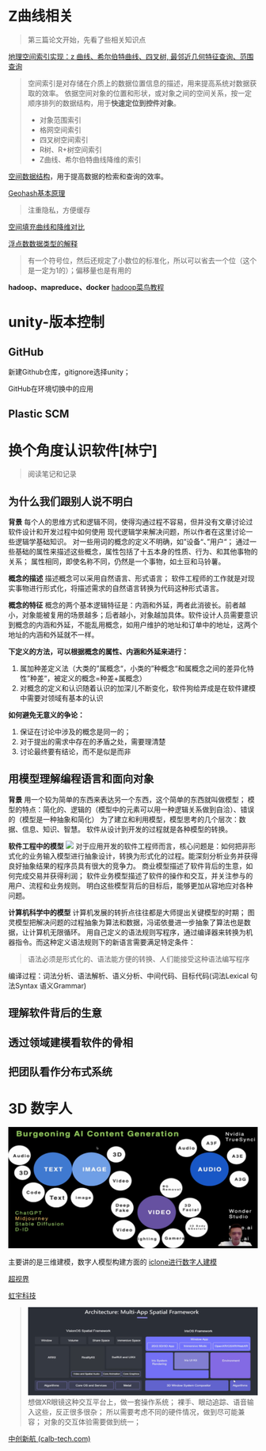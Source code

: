 
# Z曲线相关

> 第三篇论文开始，先看了些相关知识点


[地理空间索引实现：z 曲线、希尔伯特曲线、四叉树, 最邻近几何特征查询、范围查询](https://blog.51cto.com/u_15428122/4569829)

> 空间索引是对存储在介质上的数据位置信息的描述，用来提高系统对数据获取的效率。
> 依据空间对象的位置和形状，或对象之间的空间关系，按一定顺序排列的数据结构，用于**快速定位到控件对象**。
>  - 对象范围索引
> - 格网空间索引
> - 四叉树空间索引
> - R树、R+树空间索引
> - Z曲线、希尔伯特曲线降维的索引

[空间数据结构](https://www.cnblogs.com/KillerAery/p/10878367.html)，用于提高数据的检索和查询的效率。


[Geohash基本原理](https://www.cnblogs.com/tgzhu/p/6204173.html)

> 注重隐私，方便缓存

[空间填充曲线和降维对比](https://www.cnblogs.com/tgzhu/p/8286616.html)

[浮点数数据类型的解释](https://akaedu.github.io/book/ch14s04.html)

> 有一个符号位，然后还规定了小数位的标准化，所以可以省去一个位（这个是一定为1的）；偏移量也是有用的
> 

**hadoop、mapreduce、docker**
[hadoop菜鸟教程](https://www.runoob.com/w3cnote/hadoop-tutorial.html)

# unity-版本控制
## GitHub
新建Github仓库，gitignore选择unity；

GitHub在环境切换中的应用

## Plastic SCM

# 换个角度认识软件[林宁]
> 阅读笔记和记录
## 为什么我们跟别人说不明白
**背景**
每个人的思维方式和逻辑不同，使得沟通过程不容易，但并没有文章讨论过软件设计和开发过程中如何使用 现代逻辑学来解决问题，所以作者在这里讨论一些逻辑学基础知识。
对一些用词的概念的定义不明确，如”设备“、”用户“；
通过一些基础的属性来描述这些概念，属性包括了十五本身的性质、行为、和其他事物的关系；
属性相同，即使名称不同，仍然是一个事物，如土豆和马铃薯。

**概念的描述**
描述概念可以采用自然语言、形式语言；
软件工程师的工作就是对现实事物进行形式化，将描述需求的自然语言转换为代码这种形式语言。

**概念的特征**
概念的两个基本逻辑特征是：内涵和外延，两者此消彼长。前者越小，对象能被复用的场景越多；后者越小，对象越加具体。软件设计人员需要意识到概念的内涵和外延，不能乱用概念，如用户维护的地址和订单中的地址，这两个地址的内涵和外延就不一样。

**下定义的方法，可以根据概念的属性、内涵和外延来进行：**
1. 属加种差定义法（大类的”属概念“，小类的”种概念“和属概念之间的差异化特性”种差“，被定义的概念=种差+属概念）
2. 对概念的定义和认识随着认识的加深儿不断变化，软件狗给弄成是在软件建模中需要对领域有基本的认识

**如何避免无意义的争论：**
1. 保证在讨论中涉及的概念是同一的；
2. 对于提出的需求中存在的矛盾之处，需要理清楚
3. 讨论最终要有结论，而不是似是而非


## 用模型理解编程语言和面向对象
**背景**
用一个较为简单的东西来表达另一个东西，这个简单的东西就叫做模型；
模型的特点：简化的、逻辑的（模型中的元素可以用一种逻辑关系做到自洽）、错误的（模型是一种抽象和简化）
为了建立和利用模型，模型思考的几个层次：数据、信息、知识、智慧。
软件从设计到开发的过程就是各种模型的转换。

**软件工程中的模型**
![](https://s2.loli.net/2023/09/16/iv7XaIVjr3Md5PZ.png)
对于应用开发的软件工程师而言，核心问题是：如何把非形式化的业务输入模型进行抽象设计，转换为形式化的过程。能深刻分析业务并获得良好抽象结果的程序员具有很大的竞争力。
商业模型描述了软件背后的生意，如何完成交易并获得利润；
软件业务模型描述了软件的操作和交互，并关注参与的用户、流程和业务规则。
明白这些模型背后的目标后，能够更加从容地应对各种问题。

**计算机科学中的模型**
计算机发展的转折点往往都是大师提出关键模型的时期；
图灵模型把解决问题的过程抽象为算法和数据，冯诺依曼进一步抽象了算法也是数据，让计算机无限循环。
用自己定义的语法规则写程序，通过编译器来转换为机器指令。而这种定义语法规则下的新语言需要满足特定条件：
> 语法必须是形式化的、语法能方便的转换、人们能接受这种语法编写程序

编译过程：词法分析、语法解析、语义分析、中间代码、目标代码(词法Lexical 句法Syntax 语义Grammar)

## 理解软件背后的生意

## 透过领域建模看软件的骨相

## 把团队看作分布式系统



# 3D 数字人
![输入图片说明](/imgs/2023-09-27/9I05a3elPR8rwgA5.png)

主要讲的是三维建模，数字人模型构建方面的
[iclone进行数字人建模](https://www.reallusion.com/cn/iclone/)


[超视界](https://www.zhaopin.com/companydetail/CZ229765780.htm?type__1529=YqIx2DyDnim49DBqDTnlDgDfxGT%2BL7B0oD&alichlgref=https%3A%2F%2Fcn.bing.com%2F)

[虹宇科技](https://www.innohere.com/ir/101055.html)
> ![输入图片说明](/imgs/2023-09-27/l6KsStSEep0eXBWZ.png)
> 想做XR眼镜这种交互平台上，做一套操作系统；
> 裸手、眼动追踪、语音输入这些，反正很多很杂；
> 所以需要考虑不同的硬件情况，做到尽可能兼容；
> 对象的交互体验需要做到统一；

[中创新航 (calb-tech.com)](http://www.calb-tech.com/)


<!--stackedit_data:
eyJoaXN0b3J5IjpbLTE4Mjg3NjQ0NzcsLTIwODEyNjg5NDQsOD
E4Njc2MTksLTI0MDU5MDc2LDE4MDQ5NzQ0ODksNTAxNjg5ODEy
LDEwMTQ3MzUyNjEsMTQzOTQyNzE4MywtMTE2NDMzOTE3NywtMT
Q0MzI3NDA2NSwtMzI0Njc3NDU4LDE2MTY4MjM4OTcsMTgzNTAz
NzQ2MywxNzIyODUzNDg4LC0xNjA2ODA0OTcxLDE2NjEzOTIzOT
ksMTUwNzg1NTU1LC0xNTA1Mzc0MjI3LDIwNzQ2MTAzNDksLTIw
MDQ0OTk3MjNdfQ==
-->